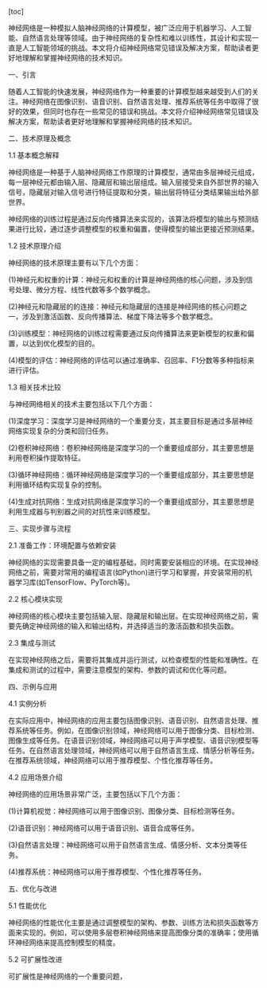 
[toc]                    
                
                
神经网络是一种模拟人脑神经网络的计算模型，被广泛应用于机器学习、人工智能、自然语言处理等领域。由于神经网络的复杂性和难以训练性，其设计和实现一直是人工智能领域的挑战。本文将介绍神经网络常见错误及解决方案，帮助读者更好地理解和掌握神经网络的技术知识。

一、引言

随着人工智能的快速发展，神经网络作为一种重要的计算模型越来越受到人们的关注。神经网络在图像识别、语音识别、自然语言处理、推荐系统等任务中取得了很好的效果，但同时也存在一些常见的错误和挑战。本文将介绍神经网络常见错误及解决方案，帮助读者更好地理解和掌握神经网络的技术知识。

二、技术原理及概念

1.1 基本概念解释

神经网络是一种基于人脑神经网络工作原理的计算模型，通常由多层神经元组成，每一层神经元都由输入层、隐藏层和输出层组成。输入层接受来自外部世界的输入信号，隐藏层对输入信号进行特征提取和分类，输出层将特征分类结果输出给外部世界。

神经网络的训练过程是通过反向传播算法来实现的，该算法将模型的输出与预测结果进行比较，通过逐步调整模型的权重和偏置，使得模型的输出更接近预测结果。

1.2 技术原理介绍

神经网络的技术原理主要有以下几个方面：

(1)神经元和权重的计算：神经元和权重的计算是神经网络的核心问题，涉及到信号处理、微分方程、线性代数等多个数学概念。

(2)神经元和隐藏层的的连接：神经元和隐藏层的连接是神经网络的核心问题之一，涉及到激活函数、反向传播算法、梯度下降法等多个数学概念。

(3)训练模型：神经网络的训练过程需要通过反向传播算法来更新模型的权重和偏置，以达到优化模型的目的。

(4)模型的评估：神经网络的评估可以通过准确率、召回率、F1分数等多种指标来进行评估。

1.3 相关技术比较

与神经网络相关的技术主要包括以下几个方面：

(1)深度学习：深度学习是神经网络的一个重要分支，其主要目标是通过多层神经网络实现复杂的分类和回归任务。

(2)卷积神经网络：卷积神经网络是深度学习的一个重要组成部分，其主要思想是利用卷积操作提取特征。

(3)循环神经网络：循环神经网络是深度学习的一个重要组成部分，其主要思想是利用循环结构实现复杂的控制。

(4)生成对抗网络：生成对抗网络是深度学习的一个重要组成部分，其主要思想是利用生成器与判别器之间的对抗性来训练模型。

三、实现步骤与流程

2.1 准备工作：环境配置与依赖安装

神经网络的实现需要具备一定的编程基础，同时需要安装相应的环境。在实现神经网络之前，需要对常用的编程语言(如Python)进行学习和掌握，并安装常用的机器学习库(如TensorFlow、PyTorch等)。

2.2 核心模块实现

神经网络的核心模块主要包括输入层、隐藏层和输出层。在实现神经网络之前，需要先确定神经网络的输入和输出结构，并选择适当的激活函数和损失函数。

2.3 集成与测试

在实现神经网络之后，需要将其集成并运行测试，以检查模型的性能和准确性。在集成和测试的过程中，需要注意模型的架构、参数的调试和优化等问题。

四、示例与应用

4.1 实例分析

在实际应用中，神经网络的应用主要包括图像识别、语音识别、自然语言处理、推荐系统等任务。例如，在图像识别领域，神经网络可以用于图像分类、目标检测、图像生成等任务。在语音识别领域，神经网络可以用于声学模型、语音识别模型等任务。在自然语言处理领域，神经网络可以用于自然语言生成、情感分析等任务。在推荐系统领域，神经网络可以用于推荐模型、个性化推荐等任务。

4.2 应用场景介绍

神经网络的应用场景非常广泛，主要包括以下几个方面：

(1)计算机视觉：神经网络可以用于图像识别、图像分类、目标检测等任务。

(2)语音识别：神经网络可以用于语音识别、语音合成等任务。

(3)自然语言处理：神经网络可以用于自然语言生成、情感分析、文本分类等任务。

(4)推荐系统：神经网络可以用于推荐模型、个性化推荐等任务。

五、优化与改进

5.1 性能优化

神经网络的性能优化主要是通过调整模型的架构、参数、训练方法和损失函数等方面来实现的。例如，可以使用多层卷积神经网络来提高图像分类的准确率；使用循环神经网络来提高控制模型的精度。

5.2 可扩展性改进

可扩展性是神经网络的一个重要问题，

